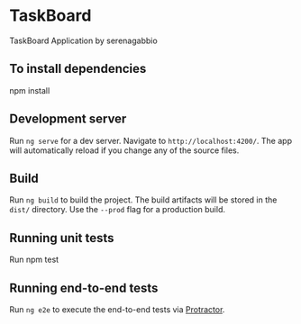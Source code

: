 # TaskBoard

TaskBoard Application by serenagabbio

## To install dependencies

npm install

## Development server

Run `ng serve` for a dev server. Navigate to `http://localhost:4200/`. The app will automatically reload if you change any of the source files.

## Build

Run `ng build` to build the project. The build artifacts will be stored in the `dist/` directory. Use the `--prod` flag for a production build.

## Running unit tests

Run npm test

## Running end-to-end tests

Run `ng e2e` to execute the end-to-end tests via [Protractor](http://www.protractortest.org/).
